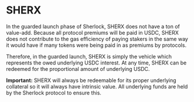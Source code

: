 # SHERX

In the guarded launch phase of Sherlock, SHERX does not have a ton of value-add. Because all protocol premiums will be paid in USDC, SHERX does not contribute to the gas efficiency of paying stakers in the same way it would have if many tokens were being paid in as premiums by protocols.

Therefore, in the guarded launch, SHERX is simply the vehicle which represents the owed underlying USDC interest. At any time, SHERX can be redeemed for the proportional amount of underlying USDC.

**Important:** SHERX will always be redeemable for its proper underlying collateral so it will always have intrinsic value. All underlying funds are held by the Sherlock protocol to ensure this. 
